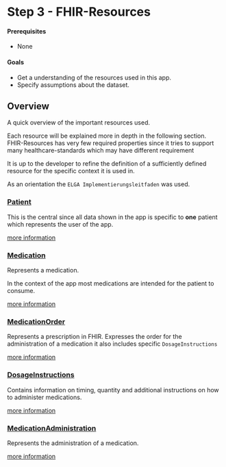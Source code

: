 # Step 3 - FHIR-Resources

#### Prerequisites
- None

#### Goals
- Get a understanding of the resources used in this app.
- Specify assumptions about the dataset.

## Overview

A quick overview of the important resources used.

Each resource will be explained more in depth in the following section.
FHIR-Resources has very few required properties since it tries to support many healthcare-standards which may have different requirement

It is up to the developer to refine the definition of a sufficiently defined resource for the specific context it is used in.

As an orientation the `ELGA Implementierungsleitfaden` was used.

### [Patient](FHIR-Resources/Patient.md)

This is the central since all data shown in the app is specific to __one__ patient which represents the user of the app.

[more information](FHIR-Resources/Patient.md)

### [Medication](FHIR-Resources/Medication.md)
Represents a medication.

In the context of the app most medications are intended for the patient to consume.

[more information](FHIR-Resources/Medication.md)

### [MedicationOrder](FHIR-Resources/Medication.md)
Represents a prescription in FHIR.
Expresses the order for the administration of a medication
it also includes specific `DosageInstructions`

[more information](FHIR-Resources/Medication.md)

### [DosageInstructions](FHIR-Resources/Medication.md)
Contains information on timing, quantity and additional instructions on how to administer medications.

[more information](FHIR-Resources/Medication.md)

### [MedicationAdministration](FHIR-Resources/Medication.md)
Represents the administration of a medication.

[more information](FHIR-Resources/Medication.md)
